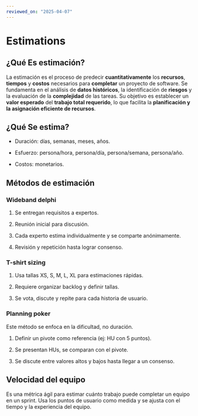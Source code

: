 ```yaml
---
reviewed_on: "2025-04-07"
---
```


# Estimations

## ¿Qué Es estimación?

La estimación es el proceso de predecir **cuantitativamente** los **recursos**, **tiempos** y **costos** necesarios para **completar** un proyecto de software. Se fundamenta en el análisis de **datos históricos**, la identificación de **riesgos** y la evaluación de la **complejidad** de las tareas. Su objetivo es establecer un **valor esperado** del **trabajo total requerido**, lo que facilita la **planificación y la asignación eficiente de recursos**.

## ¿Qué Se estima?

- Duración: días, semanas, meses, años.

- Esfuerzo: persona/hora, persona/día, persona/semana, persona/año.

- Costos: monetarios.

## Métodos de estimación

### Wideband delphi

1. Se entregan requisitos a expertos.

2. Reunión inicial para discusión.

3. Cada experto estima individualmente y se comparte anónimamente.

4. Revisión y repetición hasta lograr consenso.

### T-shirt sizing

1. Usa tallas XS, S, M, L, XL para estimaciones rápidas.

2. Requiere organizar backlog y definir tallas.

3. Se vota, discute y repite para cada historia de usuario.

### Planning poker

Este método se enfoca en la dificultad, no duración.

1. Definir un pivote como referencia (ej: HU con 5 puntos).

2. Se presentan HUs, se comparan con el pivote.

3. Se discute entre valores altos y bajos hasta llegar a un consenso.

## Velocidad del equipo

Es una métrica ágil para estimar cuánto trabajo puede completar un equipo en un sprint. Usa los puntos de usuario como medida y se ajusta con el tiempo y la experiencia del equipo.
